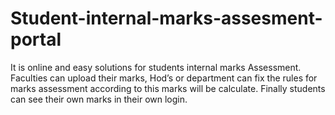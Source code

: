 # Student-internal-marks-assesment-portal
It is online and easy solutions for students internal marks Assessment. Faculties can upload their marks, Hod’s or department can fix the rules for marks assessment according to this marks will be calculate. Finally students can see their own marks in their own login.
